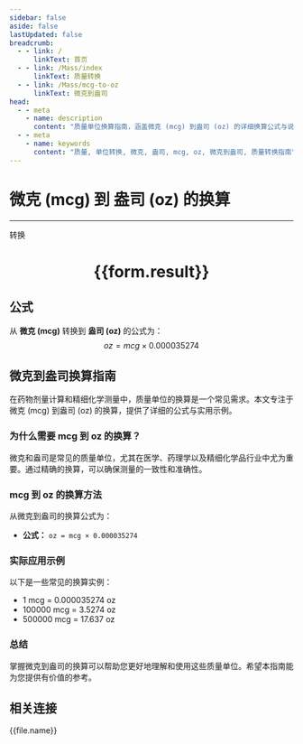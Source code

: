 ```yaml
---
sidebar: false
aside: false
lastUpdated: false
breadcrumb:
  - - link: /
      linkText: 首页
  - - link: /Mass/index
      linkText: 质量转换
  - - link: /Mass/mcg-to-oz
      linkText: 微克到盎司
head:
  - - meta
    - name: description
      content: "质量单位换算指南，涵盖微克 (mcg) 到盎司 (oz) 的详细换算公式与说明。"
  - - meta
    - name: keywords
      content: "质量, 单位转换, 微克, 盎司, mcg, oz, 微克到盎司, 质量转换指南"
---
```

# 微克 (mcg) 到 盎司 (oz) 的换算
---
<script setup>
import { onMounted, reactive, inject, ref } from 'vue'
import { NButton, NForm, NFormItem, NInput, NInputNumber, NSelect, NCard, useMessage,NGrid ,NGi } from 'naive-ui'
import { defineClientComponent } from 'vitepress'
import { Mass } from '../../files';

const convert = inject('convert')

const form = reactive({
  number: null,
  result: '',
})

const convertHandler = () => {
  if (form.number !== null && !isNaN(form.number)) {
    const convertedValue = parseFloat(form.number) * 0.000035274
    form.result = `${form.number}mcg = ${convertedValue.toFixed(7)}oz`
  } else {
    form.result = '请输入有效的数值。'
  }
}
</script>

<n-form size="large" :model="form">
  <n-form-item label="微克 (mcg)">
    <n-input-number v-model:value="form.number" placeholder="输入微克" style="width: 100%" />
  </n-form-item>
  <n-form-item>
    <n-button type="primary" @click="convertHandler" block>转换</n-button>
  </n-form-item>
</n-form>

<n-card  embedded :bordered="false" hoverable>
  <div  style="text-align:center">
    <h1>{{form.result}}</h1>
  </div>
</n-card>

## 公式

从 **微克 (mcg)** 转换到 **盎司 (oz)** 的公式为：
$$ oz = mcg \times 0.000035274 $$

## 微克到盎司换算指南

在药物剂量计算和精细化学测量中，质量单位的换算是一个常见需求。本文专注于微克 (mcg) 到盎司 (oz) 的换算，提供了详细的公式与实用示例。

### 为什么需要 mcg 到 oz 的换算？

微克和盎司是常见的质量单位，尤其在医学、药理学以及精细化学品行业中尤为重要。通过精确的换算，可以确保测量的一致性和准确性。

### mcg 到 oz 的换算方法

从微克到盎司的换算公式为：

- **公式：** `oz = mcg × 0.000035274`

### 实际应用示例

以下是一些常见的换算实例：

- 1 mcg = 0.000035274 oz
- 100000 mcg = 3.5274 oz
- 500000 mcg = 17.637 oz

### 总结

掌握微克到盎司的换算可以帮助您更好地理解和使用这些质量单位。希望本指南能为您提供有价值的参考。

## 相关连接
<n-grid x-gap="12" :cols="4">
  <n-gi v-for="(file, index) in Mass" :key="index">
    <n-button
      text
      tag="a"
      :href="file.path"
      type="primary"
    >
      {{file.name}}
    </n-button>
  </n-gi>
</n-grid>